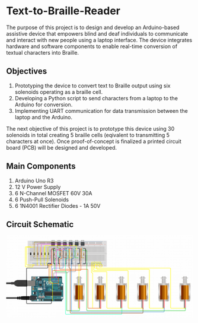 # Text-to-Braille-Reader
The purpose of this project is to design and develop an Arduino-based assistive device that empowers blind and deaf individuals to communicate and interact with new people using a laptop interface. The device integrates hardware and software components to enable real-time conversion of textual characters into Braille.

## Objectives
1. Prototyping the device to convert text to Braille output using six solenoids operating as a braille cell.
2. Developing a Python script to send characters from a laptop to the Arduino for conversion.
3. Implementing UART communication for data transmission between the laptop and the Arduino.

The next objective of this project is to prototype this device using 30 solenoids in total creating 5 braille cells (eqivalent to transmitting 5 characters at once). Once proof-of-concept is finalized a printed circuit board (PCB) will be designed and developed.

## Main Components
1. Arduino Uno R3
2. 12 V Power Supply
3. 6 N-Channel MOSFET 60V 30A
4. 6 Push-Pull Solenoids
5. 6 1N4001 Rectifier Diodes - 1A 50V

## Circuit Schematic 
<div align="center">
  <img src="./CircuitSchematic1.png" />
</div>
<br/>
